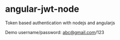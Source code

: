 # angular-jwt-node
Token based authentication with nodejs and angularjs

Demo username/password: abc@gmail.com/123
